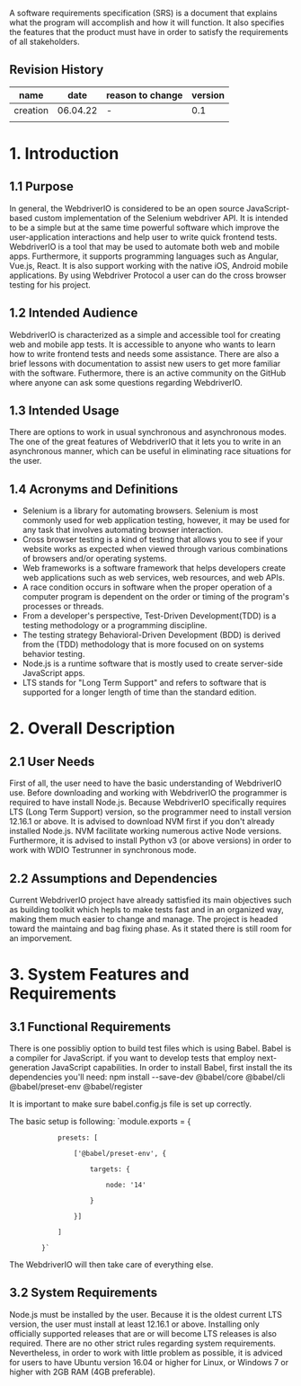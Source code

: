 A software requirements specification (SRS) is a document that explains what the program will accomplish and how it will function. It also specifies the features that the product must have in order to satisfy the requirements of all stakeholders.
## Revision History
| name | date | reason to change | version |
| --- | --- | --- | --- |
| creation | 06.04.22 | - | 0.1 |
| | | |  |


# 1. Introduction

## 1.1 Purpose
In general, the WebdriverIO is considered to be an open source JavaScript-based custom implementation 
of the Selenium webdriver API. It is intended to be a simple but at the same time powerful software 
which improve the user-application interactions and help user to write quick frontend tests. 
WebdriverIO is a tool that may be used to automate both web and mobile apps. Furthermore, it supports 
programming languages such as Angular, Vue.js, React. It is also support working with the native iOS, 
Android mobile applications. By using Webdriver Protocol a user can do the cross browser testing
for his project. 
           
## 1.2 Intended Audience
WebdriverIO is characterized as a simple and accessible tool for creating web and mobile app tests. It is accessible to anyone who wants to learn how to write frontend tests and needs some assistance. There are also a brief lessons with documentation to assist new users to get more familiar with the software. Futhermore, there is an active community on the GitHub where anyone can ask some questions regarding WebdriverIO.
           
## 1.3 Intended Usage
There are options to work in usual synchronous and asynchronous modes. The one of the great features of 
WebdriverIO that it lets you to write in an asynchronous manner, which can be useful in eliminating race 
situations for the user.           
           
## 1.4 Acronyms and Definitions 
- Selenium is a library for automating browsers. Selenium is most commonly used for web application testing, 
            however, it may be used for any task that involves automating browser interaction.
- Cross browser testing is a kind of testing that allows you to see if your website works as 
            expected when viewed through various combinations of browsers and/or operating systems.
- Web frameworks is a software framework that helps developers create web applications such as web services, 
            web resources, and web APIs.
- A race condition occurs in software when the proper operation of a computer program is dependent on the order
            or timing of the program's processes or threads.
- From a developer's perspective, Test-Driven Development(TDD) is a testing methodology or a programming 
            discipline.
- The testing strategy Behavioral-Driven Development (BDD) is derived from the (TDD) methodology
            that is more focused on on systems behavior testing.
- Node.js is a runtime software that is mostly used to create server-side JavaScript apps.
- LTS stands for "Long Term Support" and refers to software that is supported for a longer length of time 
            than the standard edition.
            
# 2. Overall Description

## 2.1 User Needs
First of all, the user need to have the basic understanding of WebdriverIO use. Before downloading and working with 
WebdriverIO the programmer is required to have install Node.js. Because  WebdriverIO specifically requires 
LTS (Long Term Support) version, so the programmer need to install version 12.16.1 or above.
It is advised to download NVM first if you don't already installed Node.js. NVM facilitate working numerous active 
Node versions. Furthermore, it is advised to install Python v3 (or above versions) in order to work with WDIO Testrunner 
in synchronous mode.
           
## 2.2 Assumptions and Dependencies
Current WebdriverIO project have already sattisfied its main objectives such as building toolkit which hepls to make tests 
fast and in an organized way, making them much easier to change and manage. The project is headed toward the maintaing 
and bag fixing phase. As it stated there is still room for an imporvement.
           
# 3. System Features and Requirements

## 3.1 Functional Requirements
There is one possibliy option to build test files which is using Babel. Babel is a compiler for JavaScript. if you want 
to develop tests that employ next-generation JavaScript capabilities.
In order to install Babel, first install the its dependencies you'll need:
npm install --save-dev @babel/core @babel/cli @babel/preset-env @babel/register
           
It is important to make sure babel.config.js file is set up correctly.
            
The basic setup is following:
            `module.exports = {
            
                presets: [
                
                    ['@babel/preset-env', {
                    
                        targets: {
                        
                            node: '14'
                            
                        }
                        
                    }]
                    
                ]
                
            }`
            
 The WebdriverIO will then take care of everything else.

## 3.2 System Requirements
Node.js must be installed by the user. Because it is the oldest current LTS version, the user must install at least 
12.16.1 or above. Installing only officially supported releases that are or will become LTS releases is also required.
There are no other strict rules regarding system requirements. Nevertheless, in order to work with little problem 
as possible, it is adviced for users to have Ubuntu version 16.04 or higher for Linux, or Windows 7 or higher with 
2GB RAM (4GB preferable). 
